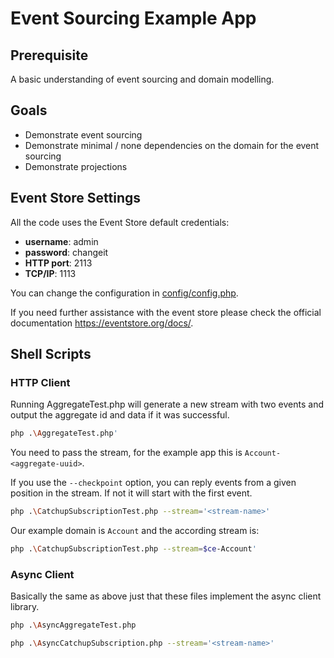 # Event Sourcing Example App

## Prerequisite

A basic understanding of event sourcing and domain modelling.
 
## Goals

 * Demonstrate event sourcing
 * Demonstrate minimal / none dependencies on the domain for the event sourcing
 * Demonstrate projections

## Event Store Settings

All the code uses the Event Store default credentials:

 * **username**: admin
 * **password**: changeit
 * **HTTP port**: 2113
 * **TCP/IP**: 1113

You can change the configuration in [config/config.php](../config/config.php).

If you need further assistance with the event store please check the official documentation https://eventstore.org/docs/.

## Shell Scripts

### HTTP Client

Running AggregateTest.php will generate a new stream with two events and output the aggregate id and data if it was successful.

```sh
php .\AggregateTest.php'
```

You need to pass the stream, for the example app this is `Account-<aggregate-uuid>`.

If you use the `--checkpoint` option, you can reply events from a given position in the stream. If not it will start with the first event.

```sh
php .\CatchupSubscriptionTest.php --stream='<stream-name>'
```

Our example domain is `Account` and the according stream is:

```sh
php .\CatchupSubscriptionTest.php --stream=$ce-Account'
```

### Async Client

Basically the same as above just that these files implement the async client library.

```sh
php .\AsyncAggregateTest.php
```

```sh
php .\AsyncCatchupSubscription.php --stream='<stream-name>'
```
